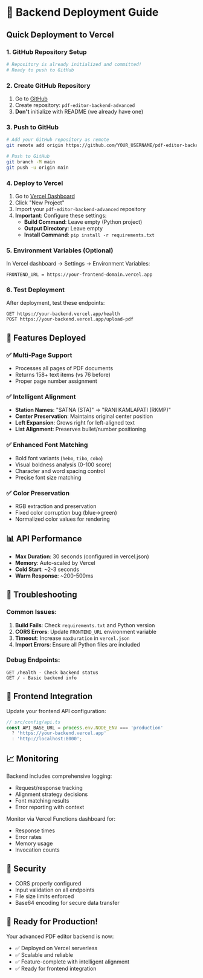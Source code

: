 # 🚀 Backend Deployment Guide

## Quick Deployment to Vercel

### 1. GitHub Repository Setup
```bash
# Repository is already initialized and committed!
# Ready to push to GitHub
```

### 2. Create GitHub Repository
1. Go to [GitHub](https://github.com/new)
2. Create repository: `pdf-editor-backend-advanced`
3. **Don't** initialize with README (we already have one)

### 3. Push to GitHub
```bash
# Add your GitHub repository as remote
git remote add origin https://github.com/YOUR_USERNAME/pdf-editor-backend-advanced.git

# Push to GitHub
git branch -M main
git push -u origin main
```

### 4. Deploy to Vercel
1. Go to [Vercel Dashboard](https://vercel.com/dashboard)
2. Click "New Project"
3. Import your `pdf-editor-backend-advanced` repository
4. **Important**: Configure these settings:
   - **Build Command**: Leave empty (Python project)
   - **Output Directory**: Leave empty
   - **Install Command**: `pip install -r requirements.txt`

### 5. Environment Variables (Optional)
In Vercel dashboard → Settings → Environment Variables:
```
FRONTEND_URL = https://your-frontend-domain.vercel.app
```

### 6. Test Deployment
After deployment, test these endpoints:
```
GET https://your-backend.vercel.app/health
POST https://your-backend.vercel.app/upload-pdf
```

## 🎯 Features Deployed

### ✅ Multi-Page Support
- Processes all pages of PDF documents
- Returns 158+ text items (vs 76 before)
- Proper page number assignment

### ✅ Intelligent Alignment
- **Station Names**: "SATNA (STA)" → "RANI KAMLAPATI (RKMP)" 
- **Center Preservation**: Maintains original center position
- **Left Expansion**: Grows right for left-aligned text
- **List Alignment**: Preserves bullet/number positioning

### ✅ Enhanced Font Matching
- Bold font variants (`hebo`, `tibo`, `cobo`)
- Visual boldness analysis (0-100 score)
- Character and word spacing control
- Precise font size matching

### ✅ Color Preservation
- RGB extraction and preservation
- Fixed color corruption bug (blue→green)
- Normalized color values for rendering

## 📊 API Performance
- **Max Duration**: 30 seconds (configured in vercel.json)
- **Memory**: Auto-scaled by Vercel
- **Cold Start**: ~2-3 seconds
- **Warm Response**: ~200-500ms

## 🔧 Troubleshooting

### Common Issues:
1. **Build Fails**: Check `requirements.txt` and Python version
2. **CORS Errors**: Update `FRONTEND_URL` environment variable
3. **Timeout**: Increase `maxDuration` in `vercel.json`
4. **Import Errors**: Ensure all Python files are included

### Debug Endpoints:
```
GET /health - Check backend status
GET / - Basic backend info
```

## 🔄 Frontend Integration

Update your frontend API configuration:
```typescript
// src/config/api.ts
const API_BASE_URL = process.env.NODE_ENV === 'production' 
  ? 'https://your-backend.vercel.app'
  : 'http://localhost:8000';
```

## 📈 Monitoring

Backend includes comprehensive logging:
- Request/response tracking
- Alignment strategy decisions
- Font matching results
- Error reporting with context

Monitor via Vercel Functions dashboard for:
- Response times
- Error rates
- Memory usage
- Invocation counts

## 🔐 Security

- CORS properly configured
- Input validation on all endpoints
- File size limits enforced
- Base64 encoding for secure data transfer

## 🎉 Ready for Production!

Your advanced PDF editor backend is now:
- ✅ Deployed on Vercel serverless
- ✅ Scalable and reliable
- ✅ Feature-complete with intelligent alignment
- ✅ Ready for frontend integration
